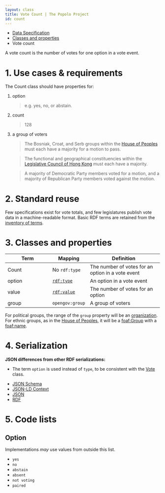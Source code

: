 ```yaml
---
layout: class
title: Vote Count | The Popolo Project
id: count
---
```


<ul class="breadcrumb">
  <li><a href="/specs/">Data Specification</a></li>
  <li><a href="/specs/#classes-and-properties">Classes and properties</a></li>
  <li class="active">Vote count</li>
</ul>

A vote count is the number of votes for one option in a vote event.

<h1 id="use-cases-and-requirements">1. Use cases &amp; requirements</h1>

The Count class should have properties for:

1. option

    >e.g. yes, no, or abstain.

1. count

    >128

1. a group of voters

    >The Bosniak, Croat, and Serb groups within the [House of Peoples](http://en.wikipedia.org/wiki/House_of_Peoples_of_Bosnia_and_Herzegovina) must each have a majority for a motion to pass.

    >The functional and geographical constituencies within the [Legislative Council of Hong Kong](http://en.wikipedia.org/wiki/Legislative_Council_of_Hong_Kong) must each have a majority.

    >A majority of Democratic Party members voted for a motion, and a majority of Republican Party members voted against the motion.

<h1 id="standard-reuse">2. Standard reuse</h1>

Few specifications exist for vote totals, and few legislatures publish vote data in a machine-readable format. Basic RDF terms are retained from the [inventory of terms](/appendices/terms.html#Count).

<h1 id="classes-and-properties">3. Classes and properties</h1>

<table>
  <thead>
    <tr>
      <th width="130">Term</th>
      <th>Mapping</th>
      <th>Definition</th>
    </tr>
  </thead>
  <tbody>
    <tr>
      <td>Count</td>
      <td>No <code>rdf:type</code></td>
      <td>The number of votes for an option in a vote event</td>
    </tr>
    <tr id="rdf:type">
      <td>option</td>
      <td><code><a href="http://www.w3.org/TR/rdf-schema/#ch_type" title="http://www.w3.org/1999/02/22-rdf-syntax-ns#type">rdf:type</a></code></td>
      <td>An option in a vote event</td>
    </tr>
    <tr id="rdf:value">
      <td>value</td>
      <td><code><a href="http://www.w3.org/TR/rdf-schema/#ch_value" title="http://www.w3.org/1999/02/22-rdf-syntax-ns#value">rdf:value</a></code></td>
      <td>The number of votes for an option</td>
    </tr>
    <tr id="opengov:group">
      <td>group</td>
      <td><code title="http://www.w3.org/ns/opengov#group">opengov:group</code></td>
      <td>A group of voters</td>
    </tr>
  </tbody>
</table>

For political groups, the range of the `group` property will be an [organization](/specs/organization.html). For ethnic groups, as in the [House of Peoples](http://en.wikipedia.org/wiki/House_of_Peoples_of_Bosnia_and_Herzegovina), it will be a <a href="http://xmlns.com/foaf/spec/#term_Group" title="http://xmlns.com/foaf/0.1/Group">foaf:Group</a> with a <a href="http://xmlns.com/foaf/spec/#term_name" title="http://xmlns.com/foaf/0.1/name">foaf:name</a>.

<h1 id="serialization">4. Serialization</h1>

**JSON differences from other RDF serializations:**

* The term `option` is used instead of `type`, to be consistent with the [Vote](/specs/vote.html) class.

<ul class="nav nav-tabs no-js">
  <li><a href="#count-schema">JSON Schema</a></li>
  <li><a href="#count-context">JSON-LD Context</a></li>
  <li class="active"><a href="#count-json">JSON</a></li>
  <li><a href="#count-rdf">RDF</a></li>
</ul>

<div class="tab-content no-js">
  <div class="tab-pane" id="count-schema" data-url="/schemas/count.json"></div>
  <div class="tab-pane" id="count-context" data-url="/contexts/count.jsonld"></div>
  <div class="tab-pane active" id="count-json" data-url="/examples/count.json"></div>
  <div class="tab-pane" id="count-rdf" data-url="/examples/count.ttl"></div>
</div>

<h1 id="code-lists">5. Code lists</h1>

## Option

Implementations <em class="rfc2119">may</em> use values from outside this list.

* `yes`
* `no`
* `abstain`
* `absent`
* `not voting`
* `paired`
